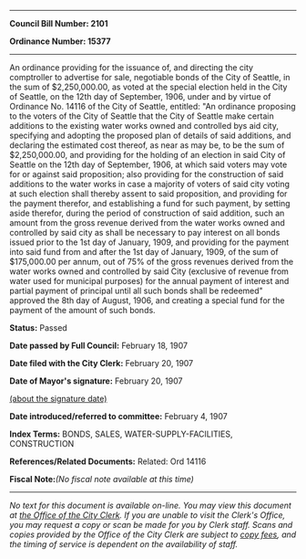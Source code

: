 

********

**Council Bill Number: 2101**
   
**Ordinance Number: 15377**
********

 An ordinance providing for the issuance of, and directing the city comptroller to advertise for sale, negotiable bonds of the City of Seattle, in the sum of $2,250,000.00, as voted at the special election held in the City of Seattle, on the 12th day of September, 1906, under and by virtue of Ordinance No. 14116 of the City of Seattle, entitled: "An ordinance proposing to the voters of the City of Seattle that the City of Seattle make certain additions to the existing water works owned and controlled bys aid city, specifying and adopting the proposed plan of details of said additions, and declaring the estimated cost thereof, as near as may be, to be the sum of $2,250,000.00, and providing for the holding of an election in said City of Seattle on the 12th day of September, 1906, at which said voters may vote for or against said proposition; also providing for the construction of said additions to the water works in case a majority of voters of said city voting at such election shall thereby assent to said proposition, and providing for the payment therefor, and establishing a fund for such payment, by setting aside therefor, during the period of construction of said addition, such an amount from the gross revenue derived from the water works owned and controlled by said city as shall be necessary to pay interest on all bonds issued prior to the 1st day of January, 1909, and providing for the payment into said fund from and after the 1st day of January, 1909, of the sum of $175,000.00 per annum, out of 75% of the gross revenues derived from the water works owned and controlled by said City (exclusive of revenue from water used for municipal purposes) for the annual payment of interest and partial payment of principal until all such bonds shall be redeemed" approved the 8th day of August, 1906, and creating a special fund for the payment of the amount of such bonds.

**Status:** Passed
   
**Date passed by Full Council:** February 18, 1907
   
**Date filed with the City Clerk:** February 20, 1907
   
**Date of Mayor's signature:** February 20, 1907
   
[(about the signature date)](/~public/approvaldate.htm)
   
   
   
**Date introduced/referred to committee:** February 4, 1907
   
   
**Index Terms:** BONDS, SALES, WATER-SUPPLY-FACILITIES, CONSTRUCTION

**References/Related Documents:** Related: Ord 14116

**Fiscal Note:**_(No fiscal note available at this time)_
********

_No text for this document is available on-line. You may view this document at [the Office of the City Clerk](http://www.seattle.gov/leg/clerk/contactUs.htm). If you are unable to visit the Clerk's Office, you may request a copy or scan be made for you by Clerk staff. Scans and copies provided by the Office of the City Clerk are subject to [copy fees](http://clerk.seattle.gov/~public/clerkfees.htm), and the timing of service is dependent on the availability of staff._

